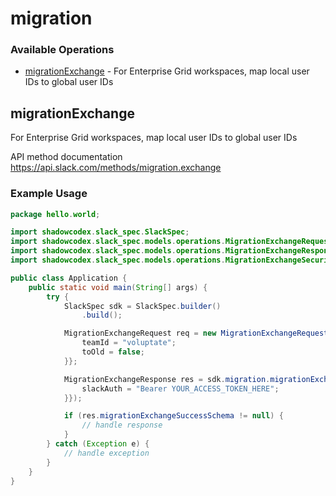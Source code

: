 # migration

### Available Operations

* [migrationExchange](#migrationexchange) - For Enterprise Grid workspaces, map local user IDs to global user IDs

## migrationExchange

For Enterprise Grid workspaces, map local user IDs to global user IDs

API method documentation
<https://api.slack.com/methods/migration.exchange>

### Example Usage

```java
package hello.world;

import shadowcodex.slack_spec.SlackSpec;
import shadowcodex.slack_spec.models.operations.MigrationExchangeRequest;
import shadowcodex.slack_spec.models.operations.MigrationExchangeResponse;
import shadowcodex.slack_spec.models.operations.MigrationExchangeSecurity;

public class Application {
    public static void main(String[] args) {
        try {
            SlackSpec sdk = SlackSpec.builder()
                .build();

            MigrationExchangeRequest req = new MigrationExchangeRequest("asperiores", "facilis") {{
                teamId = "voluptate";
                toOld = false;
            }};            

            MigrationExchangeResponse res = sdk.migration.migrationExchange(req, new MigrationExchangeSecurity("expedita") {{
                slackAuth = "Bearer YOUR_ACCESS_TOKEN_HERE";
            }});

            if (res.migrationExchangeSuccessSchema != null) {
                // handle response
            }
        } catch (Exception e) {
            // handle exception
        }
    }
}
```
